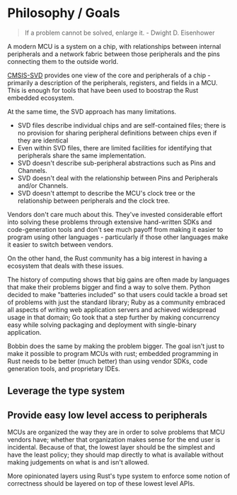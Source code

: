 # Philosophy / Goals

> If a problem cannot be solved, enlarge it. - Dwight D. Eisenhower

A modern MCU is a system on a chip, with relationships between internal peripherals and a
network fabric between those peripherals and the pins connecting them to the outside world.

[CMSIS-SVD](http://arm-software.github.io/CMSIS_5/SVD/html/index.html) provides one view
of the core and peripherals of a chip - primarily a description of the peripherals, registers,
and fields in a MCU. This is enough for tools that have been used to boostrap the Rust embedded
ecosystem.

At the same time, the SVD approach has many limitations.

- SVD files describe individual chips and are self-contained files; there is no provision for 
sharing peripheral definitions between chips even if they are identical
- Even within SVD files, there are limited facilities for identifying that peripherals share
the same implementation.
- SVD doesn't describe sub-peripheral abstractions such as Pins and Channels.
- SVD doesn't deal with the relationship between Pins and Peripherals and/or Channels.
- SVD doesn't attempt to describe the MCU's clock tree or the relationship between peripherals
and the clock tree.

Vendors don't care much about this. They've invested considerable effort into solving these
problems through extensive hand-written SDKs and code-generation tools and don't see much 
payoff from making it easier to program using other languages - particularly if those other
languages make it easier to switch between vendors.

On the other hand, the Rust community has a big interest in having a ecosystem that deals with
these issues.

The history of computing shows that big gains are often made by languages that make their 
problems bigger and find a way to solve them. Python decided to make "batteries included"
so that users could tackle a broad set of problems with just the standard library; Ruby as
a community embraced all aspects of writing web application servers and achieved widespread
usage in that domain; Go took that a step further by making concurrency easy while solving 
packaging and deployment with single-binary application.

Bobbin does the same by making the problem bigger. The goal isn't just to make it possible to
program MCUs with rust; embedded programming in Rust needs to be better (much better) than 
using vendor SDKs, code generation tools, and proprietary IDEs.

## Leverage the type system

## Provide easy low level access to peripherals

MCUs are organized the way they are in order to solve problems that MCU vendors have; whether
that organization makes sense for the end user is incidental. Because of that, the lowest
layer should be the simplest and have the least policy; they should map directly to what is
available without making judgements on what is and isn't allowed.

More opinionated layers using Rust's type system to enforce some notion of correctness should be
layered on top of these lowest level APIs.